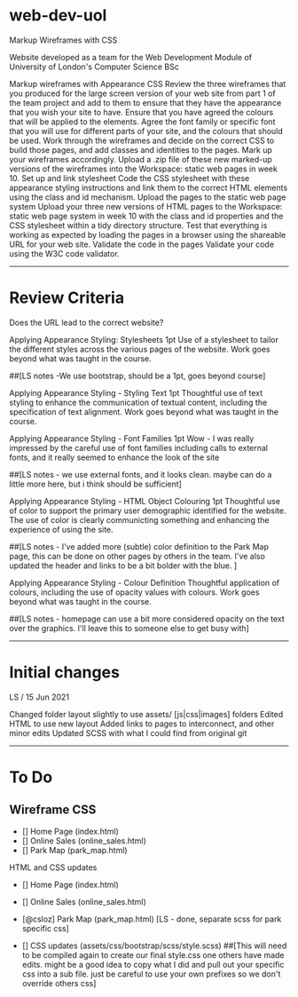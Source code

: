# web-dev-uol
Markup Wireframes with CSS


Website developed as a team for the Web Development Module of University of London's Computer Science BSc

Markup wireframes with Appearance CSS
Review the three wireframes that you produced for the large screen version of your web site from part 1 of the team project and add to them to ensure that they have the appearance that you wish your site to have. Ensure that you have agreed the colours that will be applied to the elements. Agree the font family or specific font that you will use for different parts of your site, and the colours that should be used.
Work through the wireframes and decide on the correct CSS to build those pages, and add classes and identities to the pages. Mark up your wireframes accordingly. Upload a .zip file of these new marked-up versions of the wireframes into the Workspace: static web pages in week 10.
Set up and link stylesheet
Code the CSS stylesheet with these appearance styling instructions and link them to the correct HTML elements using the class and id mechanism.
Upload the pages to the static web page system
Upload your three new versions of HTML pages to the Workspace: static web page system in week 10 with the class and id properties and the CSS stylesheet within a tidy directory structure. Test that everything is working as expected by loading the pages in a browser using the shareable URL for your web site.
Validate the code in the pages
Validate your code using the W3C code validator.


---------

# Review Criteria
Does the URL lead to the correct website?

Applying Appearance Styling: Stylesheets  1pt
Use of a stylesheet to tailor the different styles across the various pages of the website.
Work goes beyond what was taught in the course.

##[LS notes -We use bootstrap, should be a 1pt, goes beyond course]

 
Applying Appearance Styling - Styling Text 1pt
Thoughtful use of text styling to enhance the communication of textual content, including the specification of text alignment. Work goes beyond what was taught in the course.  

Applying Appearance Styling - Font Families 1pt
Wow - I was really impressed by the careful use of font families including calls to external fonts, and it really seemed to enhance the look of the site

##[LS notes - we use external fonts, and it looks clean. maybe can do a little more here, but i think should be sufficient]

Applying Appearance Styling - HTML Object Colouring 1pt
Thoughtful use of color to support the primary user demographic identified for the website.
The use of color is clearly communicting something and enhancing the experience of using the site.

##[LS notes - I've added more (subtle) color definition to the Park Map page, this can be done on other pages by others in the team.
I've also updated the header and links to be a bit bolder with the blue. ]

Applying Appearance Styling - Colour Definition
Thoughtful application of colours, including the use of opacity values with colours.
Work goes beyond what was taught in the course.

##[LS notes - homepage can use a bit more considered opacity on the text over the graphics. I'll leave this to someone else to get busy with]


---------

# Initial changes 

LS / 15 Jun 2021

Changed folder layout slightly to use assets/ [js|css|images] folders
Edited HTML to use new layout
Added links to pages to interconnect, and other minor edits
Updated SCSS with what I could find from original git


---------

# To Do
## Wireframe CSS

- [] Home Page (index.html)
- [] Online Sales (online_sales.html)
- [] Park Map (park_map.html)


HTML and CSS updates 

- [] Home Page (index.html)
- [] Online Sales (online_sales.html) 
- [@csloz] Park Map (park_map.html)  [LS - done, separate scss for park specific css]

- [] CSS updates (assets/css/bootstrap/scss/style.scss) 
##[This will need to be compiled again to create our final style.css one others have made edits.  might be a good idea to copy what I did and pull out your specific css into a sub file.  just be careful to use your own prefixes so we don't override others css]



